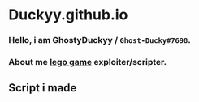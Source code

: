 # Duckyy.github.io
### Hello, i am GhostyDuckyy / `Ghost-Ducky#7698`.
### About me [lego game](https://www.roblox.com/) exploiter/scripter.

## Script i made
